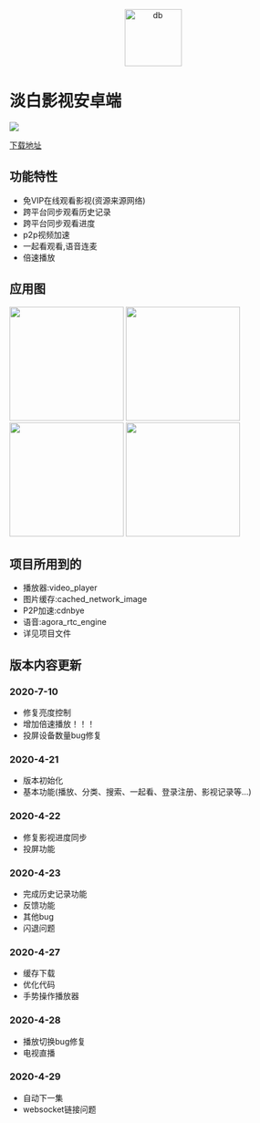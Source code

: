 <p align="center">
<img src="http://img.p00q.cn:222/2019/10/25/b8fc388600d73.ico" alt="db" width="100">
</p>

# 淡白影视安卓端

![](https://img.shields.io/badge/%E7%89%88%E6%9C%AC-1.1.2-blue)

[下载地址](https://netcut.cn/api/file/download/?note_id=a35c9a5e57e7342b&file_id=a35c9a5e57e7342b-1596105726184jn)

## 功能特性

+ 免VIP在线观看影视(资源来源网络)
+ 跨平台同步观看历史记录
+ 跨平台同步观看进度
+ p2p视频加速
+ 一起看观看,语音连麦
+ 倍速播放


## 应用图

<p>
<img src="http://danbai.oss-cn-chengdu.aliyuncs.com/img/2020/04/21/ad07b5a4e0f1d.jpg" width="200">
<img src="http://danbai.oss-cn-chengdu.aliyuncs.com/img/2020/04/21/f0655b33db660.jpg" width="200">
<img src="http://danbai.oss-cn-chengdu.aliyuncs.com/img/2020/04/21/b990dc0ce9410.jpg" width="200">
<img src="http://danbai.oss-cn-chengdu.aliyuncs.com/img/2020/04/21/6dec09423ddd7.jpg" width="200">
</p>

## 项目所用到的

+ 播放器:video_player
+ 图片缓存:cached_network_image
+ P2P加速:cdnbye
+ 语音:agora_rtc_engine
+ 详见项目文件

## 版本内容更新

### 2020-7-10

+ 修复亮度控制
+ 增加倍速播放！！！
+ 投屏设备数量bug修复

### 2020-4-21

+ 版本初始化
+ 基本功能(播放、分类、搜索、一起看、登录注册、影视记录等...)

### 2020-4-22

+ 修复影视进度同步
+ 投屏功能

### 2020-4-23

+ 完成历史记录功能
+ 反馈功能
+ 其他bug
+ 闪退问题

### 2020-4-27

+ 缓存下载
+ 优化代码
+ 手势操作播放器

### 2020-4-28

+ 播放切换bug修复
+ 电视直播

### 2020-4-29

+ 自动下一集
+ websocket链接问题